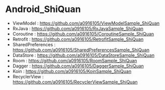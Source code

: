 # Android_ShiQuan

- ViewModel : https://github.com/a0916105/ViewModelSample_ShiQuan
- RxJava : https://github.com/a0916105/RxJavaSample_ShiQuan
- Coroutine : https://github.com/a0916105/CoroutineSample_ShiQuan
- Retrofit : https://github.com/a0916105/RetrofitSample_ShiQuan
- SharedPreferences : https://github.com/a0916105/SharedPreferencesSample_ShiQuan
- DataStore : https://github.com/a0916105/DataStoreSample_ShiQuan
- Room : https://github.com/a0916105/RoomSample_ShiQuan
- Dagger : https://github.com/a0916105/DaggerSample_ShiQuan
- Koin : https://github.com/a0916105/KoinSample_ShiQuan
- RecyclerView : https://github.com/a0916105/RecyclerViewSample_ShiQuan
